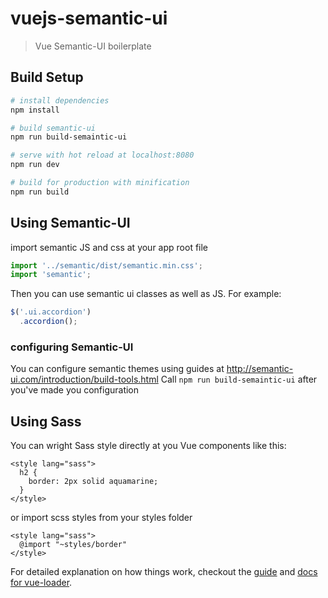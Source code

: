 # vuejs-semantic-ui

> Vue Semantic-UI boilerplate

## Build Setup

``` bash
# install dependencies
npm install

# build semantic-ui
npm run build-semaintic-ui

# serve with hot reload at localhost:8080
npm run dev

# build for production with minification
npm run build
```

## Using Semantic-UI
import semantic JS and css at your app root file
```js
import '../semantic/dist/semantic.min.css';
import 'semantic';
```
Then you can use semantic ui classes as well as JS. For example:

```js
$('.ui.accordion')
  .accordion();
```

### configuring Semantic-UI

You can configure semantic themes using guides at http://semantic-ui.com/introduction/build-tools.html
Call ```npm run build-semaintic-ui``` after you've made you configuration

## Using Sass

You can wright Sass style directly at you Vue components like this:
```
<style lang="sass">
  h2 {
    border: 2px solid aquamarine;
  }
</style>
```
or 
import scss styles from your styles folder

```
<style lang="sass">
  @import "~styles/border"
</style>
```

For detailed explanation on how things work, checkout the [guide](http://vuejs-templates.github.io/webpack/) and [docs for vue-loader](http://vuejs.github.io/vue-loader).
